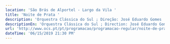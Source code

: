 ```yaml
---
location: 'São Brás de Alportel - Largo da Vila '
title: 'Noite de Prata '
description: 'Orquestra Clássica do Sul ; Direção: José Eduardo Gomes '
descriptionEn: 'Orquestra Clássica do Sul ; Direction: José Eduardo Gomes '
url: 'http://www.ocs.pt/pt/programacao/programacao-regular/noite-de-prata'
dateTime: '06/15/2019 21:30 PM'
---
```


